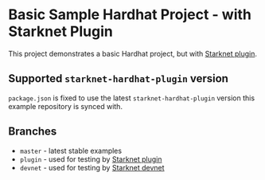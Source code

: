 # Basic Sample Hardhat Project - with Starknet Plugin
This project demonstrates a basic Hardhat project, but with [Starknet plugin](https://github.com/Shard-Labs/starknet-hardhat-plugin).

## Supported `starknet-hardhat-plugin` version
`package.json` is fixed to use the latest `starknet-hardhat-plugin` version this example repository is synced with.

## Branches
- `master` - latest stable examples
- `plugin` - used for testing by [Starknet plugin](https://github.com/Shard-Labs/starknet-hardhat-plugin)
- `devnet` - used for testing by [Starknet devnet](https://github.com/Shard-Labs/starknet-devnet)
